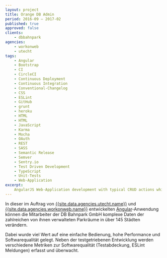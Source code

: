 ```yaml
---
layout: project
title: Orange DB Admin
period: 2016-09 – 2017-02
published: true
approved: false
clients:
    - dbbahnpark
agencies:
    - workonweb
    - utecht
tags:
    - Angular
    - Bootstrap
    - CI
    - CircleCI
    - Continuous Deployment
    - Continuous Integration
    - Conventional-Changelog
    - CSS
    - ESLint
    - GitHub
    - grunt
    - heroku
    - HTML
    - HTML
    - JavaScript
    - Karma
    - Mocha
    - OAuth
    - REST
    - SASS
    - Semantic Release
    - Semver
    - Sentry.io
    - Test Driven Development
    - TypeScript
    - Unit-Tests
    - Web-Application
excerpt:
    AngularJS Web-Application development with typical CRUD actions which consumes a REST-Service and authenticates with OAuth2. Used by Continuous Deployment, Test Driven Development.
---
```

In dieser im Auftrag von  [{{site.data.agencies.utecht.name}}]({{site.data.agencies.utecht.url}}) und [{{site.data.agencies.workonweb.name}}]({{site.data.agencies.workonweb.url}}) entwickelten [Angular](https://angularjs.org/)-Anwendung können die Mitarbeiter der DB Bahnpark GmbH komplexe Daten der zahlreichen von ihnen verwalteten Parkräume in über 145 Städten verändern.

Dabei wurde viel Wert auf eine einfache Bedienung, hohe Performance und Softwarequalität gelegt. Neben der testgetriebenen Entwicklung werden verschiedene Metriken zur Softwarequalität (Testabdeckung, ESLint Meldungen) erfasst und überwacht.
